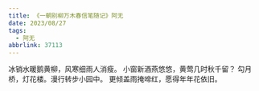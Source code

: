 ```yaml
---
title: 《一朝别柳万木春信笔随记》阿无
date: 2023/08/27
tags:
  - 阿无
abbrlink: 37113
---
```

冰销水暖鹅黄柳，风寒细雨人消瘦。
小窗新酒燕悠悠，黄莺几时秋千留？
勾月桥，灯花楼。漫行转步小园中。
更倾盖雨掩啼红，愿得年年花依旧。
